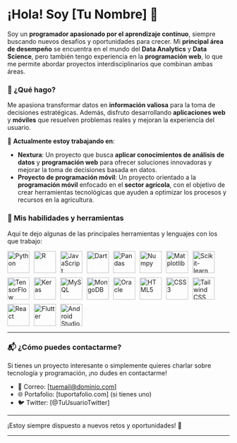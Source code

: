 # ¡Hola! Soy [Tu Nombre] 👋

Soy un **programador apasionado por el aprendizaje continuo**, siempre buscando nuevos desafíos y oportunidades para crecer. Mi **principal área de desempeño** se encuentra en el mundo del **Data Analytics** y **Data Science**, pero también tengo experiencia en la **programación web**, lo que me permite abordar proyectos interdisciplinarios que combinan ambas áreas.

### 🚀 ¿Qué hago?
Me apasiona transformar datos en **información valiosa** para la toma de decisiones estratégicas. Además, disfruto desarrollando **aplicaciones web** y **móviles** que resuelven problemas reales y mejoran la experiencia del usuario.

🔭 **Actualmente estoy trabajando en**:
- **Nextura**: Un proyecto que busca **aplicar conocimientos de análisis de datos** y **programación web** para ofrecer soluciones innovadoras y mejorar la toma de decisiones basada en datos.
- **Proyecto de programación móvil**: Un proyecto orientado a la **programación móvil** enfocado en el **sector agrícola**, con el objetivo de crear herramientas tecnológicas que ayuden a optimizar los procesos y recursos en la agricultura.

### 🔧 Mis habilidades y herramientas

Aquí te dejo algunas de las principales herramientas y lenguajes con los que trabajo:

<div style="display: flex; flex-wrap: wrap; gap: 10px;">
    <img alt="Python" width="50px" src="https://cdn.jsdelivr.net/gh/devicons/devicon@latest/icons/python/python-original-wordmark.svg" />
    <img alt="R" width="50px" src="https://cdn.jsdelivr.net/gh/devicons/devicon@latest/icons/r/r-original.svg" />
    <img alt="JavaScript" width="50px" src="https://cdn.jsdelivr.net/gh/devicons/devicon@latest/icons/javascript/javascript-original.svg" />
    <img alt="Dart" width="50px" src="https://cdn.jsdelivr.net/gh/devicons/devicon@latest/icons/dart/dart-original.svg" />
    <img alt="Pandas" width="50px" src="https://cdn.jsdelivr.net/gh/devicons/devicon@latest/icons/pandas/pandas-original.svg" />
    <img alt="Numpy" width="50px" src="https://cdn.jsdelivr.net/gh/devicons/devicon@latest/icons/numpy/numpy-original.svg" />
    <img alt="Matplotlib" width="50px" src="https://cdn.jsdelivr.net/gh/devicons/devicon@latest/icons/matplotlib/matplotlib-plain-wordmark.svg" />
    <img alt="Scikit-learn" width="50px" src="https://cdn.jsdelivr.net/gh/devicons/devicon@latest/icons/scikitlearn/scikitlearn-original.svg" />
    <img alt="TensorFlow" width="50px" src="https://cdn.jsdelivr.net/gh/devicons/devicon@latest/icons/tensorflow/tensorflow-original.svg" />
    <img alt="Keras" width="50px" src="https://cdn.jsdelivr.net/gh/devicons/devicon@latest/icons/keras/keras-original-wordmark.svg" />
    <img alt="MySQL" width="50px" src="https://cdn.jsdelivr.net/gh/devicons/devicon@latest/icons/mysql/mysql-original-wordmark.svg" />
    <img alt="MongoDB" width="50px" src="https://cdn.jsdelivr.net/gh/devicons/devicon@latest/icons/mongodb/mongodb-original-wordmark.svg" />
    <img alt="Oracle" width="50px" src="https://cdn.jsdelivr.net/gh/devicons/devicon@latest/icons/oracle/oracle-original.svg" />
    <img alt="HTML5" width="50px" src="https://cdn.jsdelivr.net/gh/devicons/devicon@latest/icons/html5/html5-original-wordmark.svg" />
    <img alt="CSS3" width="50px" src="https://cdn.jsdelivr.net/gh/devicons/devicon@latest/icons/css3/css3-original.svg" />
    <img alt="Tailwind CSS" width="50px" src="https://cdn.jsdelivr.net/gh/devicons/devicon@latest/icons/tailwindcss/tailwindcss-original.svg" />
    <img alt="React" width="50px" src="https://cdn.jsdelivr.net/gh/devicons/devicon@latest/icons/react/react-original.svg" />
    <img alt="Flutter" width="50px" src="https://cdn.jsdelivr.net/gh/devicons/devicon@latest/icons/flutter/flutter-original.svg" />
    <img alt="Android Studio" width="50px" src="https://cdn.jsdelivr.net/gh/devicons/devicon@latest/icons/androidstudio/androidstudio-original.svg" />
</div>

---

### 📬 ¿Cómo puedes contactarme?
Si tienes un proyecto interesante o simplemente quieres charlar sobre tecnología y programación, ¡no dudes en contactarme!

- 📧 Correo: [tuemail@dominio.com]
- 🌐 Portafolio: [tuportafolio.com] (si tienes uno)
- 🐦 Twitter: [@TuUsuarioTwitter]

---

¡Estoy siempre dispuesto a nuevos retos y oportunidades! 🚀

---

